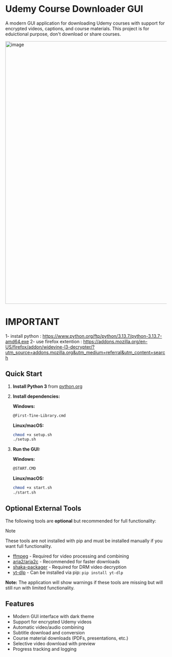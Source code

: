 
# Udemy Course Downloader GUI

A modern GUI application for downloading Udemy courses with support for encrypted videos, captions, and course materials.
This project is for eduictional purpose, don't download or share courses.

<img width="1015" height="820" alt="image" src="https://github.com/user-attachments/assets/8dbf2a63-84d0-4cc2-8c44-1c77ac4370ee" />


# IMPORTANT
1- install python : https://www.python.org/ftp/python/3.13.7/python-3.13.7-amd64.exe
2- use firefox extention : https://addons.mozilla.org/en-US/firefox/addon/widevine-l3-decrypter/?utm_source=addons.mozilla.org&utm_medium=referral&utm_content=search

## Quick Start

1. **Install Python 3** from [python.org](https://python.org/)
2. **Install dependencies:**

   **Windows:**
   ```bash
   @First-Tine-Library.cmd
   ```

   **Linux/macOS:**
   ```bash
   chmod +x setup.sh
   ./setup.sh
   ```
3. **Run the GUI:**

   **Windows:**
   ```bash
   @START.CMD
   ```

   **Linux/macOS:**
   ```bash
   chmod +x start.sh
   ./start.sh
   ```

## Optional External Tools

The following tools are **optional** but recommended for full functionality:

> [!NOTE]  
> These tools are not installed with pip and must be installed manually if you want full functionality.

-   [ffmpeg](https://www.ffmpeg.org/) - Required for video processing and combining
-   [aria2/aria2c](https://github.com/aria2/aria2/) - Recommended for faster downloads
-   [shaka-packager](https://github.com/shaka-project/shaka-packager/releases/latest) - Required for DRM video decryption
-   [yt-dlp](https://github.com/yt-dlp/yt-dlp/) - Can be installed via pip: `pip install yt-dlp`

**Note:** The application will show warnings if these tools are missing but will still run with limited functionality.

## Features

- Modern GUI interface with dark theme
- Support for encrypted Udemy videos
- Automatic video/audio combining
- Subtitle download and conversion
- Course material downloads (PDFs, presentations, etc.)
- Selective video download with preview
- Progress tracking and logging
